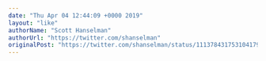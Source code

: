```yaml
---
date: "Thu Apr 04 12:44:09 +0000 2019"
layout: "like"
authorName: "Scott Hanselman"
authorUrl: "https://twitter.com/shanselman"
originalPost: "https://twitter.com/shanselman/status/1113784317531041792"
---
```

